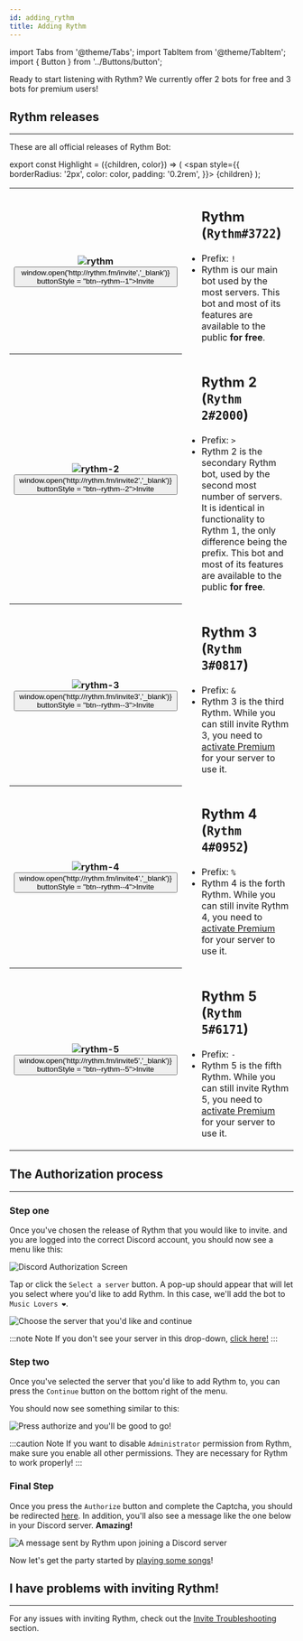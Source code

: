```yaml
---
id: adding_rythm
title: Adding Rythm
---
```


import Tabs from '@theme/Tabs';
import TabItem from '@theme/TabItem';
import { Button } from '../Buttons/button';

Ready to start listening with Rythm? We currently offer 2 bots for free and 3 bots for premium users!

## Rythm releases
---
These are all official releases of Rythm Bot:

export const Highlight = ({children, color}) => (
  <span
    style={{
      borderRadius: '2px',
      color: color,
      padding: '0.2rem',
    }}>
    {children}
  </span>
);

<table>
  <tr>
    <th>
      <img src="/docs/img/rythmlogosmall.png" alt="rythm"/>
      <Button onClick = {() => window.open('http://rythm.fm/invite','_blank')} buttonStyle = "btn--rythm--1">Invite  </Button>
    </th>
    <td>
      <ul>
        <h2><Highlight color="#fb0f32">Rythm</Highlight> (<code>Rythm#3722</code>)</h2>
        <li>Prefix: <code>!</code></li>
        <li>Rythm is our main bot used by the most servers. This bot and most of its features are available to the public <b>for free</b>.</li>
      </ul>
    </td>
  </tr>
  <tr>
    <th>
      <img src="/docs/img/docs/adding/rythm-2.png" alt="rythm-2"/>
      <Button onClick = {() => window.open('http://rythm.fm/invite2','_blank')} buttonStyle = "btn--rythm--2">Invite  </Button>
    </th>
    <td>
      <ul>
        <h2><Highlight color="#0070ff">Rythm 2</Highlight> (<code>Rythm 2#2000</code>)</h2>
        <li>Prefix: <code>></code></li>
        <li>Rythm 2 is the secondary Rythm bot, used by the second most number of servers. It is identical in functionality to Rythm 1, the only difference being the prefix. This bot and most of its features are available to the public <b>for free</b>.</li>
      </ul>
    </td>
  </tr>
  <tr>
    <th>
      <img src="/docs/img/docs/adding/rythm-3.png" alt="rythm-3"/>
      <Button onClick = {() => window.open('http://rythm.fm/invite3','_blank')} buttonStyle = "btn--rythm--3">Invite  </Button>
    </th>
    <td>
      <ul>
        <h2><Highlight color="#db00ff">Rythm 3</Highlight> (<code>Rythm 3#0817</code>)</h2>
        <li>Prefix: <code>&</code></li>
        <li>Rythm 3 is the third Rythm. While you can still invite Rythm 3, you need to <a href="https://rythm.fm/premium">activate Premium</a> for your server to use it.</li>
      </ul>
    </td>
  </tr>
  <tr>
    <th>
      <img src="/docs/img/docs/adding/rythm-4.png" alt="rythm-4"/>
      <Button onClick = {() => window.open('http://rythm.fm/invite4','_blank')} buttonStyle = "btn--rythm--4">Invite  </Button>
    </th>
    <td>
      <ul>
        <h2><Highlight color="#46af2c">Rythm 4</Highlight> (<code>Rythm 4#0952</code>)</h2>
        <li>Prefix: <code>%</code></li>
        <li>Rythm 4 is the forth Rythm. While you can still invite Rythm 4, you need to <a href="https://rythm.fm/premium">activate Premium</a> for your server to use it.</li>
      </ul>
    </td>
  </tr>
  <tr>
    <th>
      <img src="/docs/img/docs/adding/rythm-5.png" alt="rythm-5"/><br/>
      <Button onClick = {() => window.open('http://rythm.fm/invite5','_blank')} buttonStyle = "btn--rythm--5">Invite  </Button>
    </th>
    <td>
      <ul>
        <h2><Highlight color="#33bed1">Rythm 5</Highlight> (<code>Rythm 5#6171</code>)</h2>
        <li>Prefix: <code>-</code></li>
        <li>Rythm 5 is the fifth Rythm. While you can still invite Rythm 5, you need to <a href="https://rythm.fm/premium">activate Premium</a> for your server to use it.</li>
      </ul>
    </td>
  </tr>
</table>



## The Authorization process
---
### Step one

Once you've chosen the release of Rythm that you would like to invite. and you are logged into the correct Discord account, you should now see a menu like this:

![Discord Authorization Screen](/img/docs/adding/discord-oauth2-1.png)

Tap or click the `Select a server` button. A pop-up should appear that will let you select where you'd like to add Rythm. In this case, we'll add the bot to `Music Lovers ❤`.

![Choose the server that you'd like and continue](/img/docs/adding/discord-oauth2-2.gif)

:::note Note
If you don't see your server in this drop-down, [click here!](/invite_troubleshooting#when-adding-rythm-i-cant-see-my-server-in-the-list)
:::

### Step two

Once you've selected the server that you'd like to add Rythm to, you can press the `Continue` button on the bottom right of the menu.

You should now see something similar to this:

![Press authorize and you'll be good to go!](/img/docs/adding/discord-oauth2-3.png)

:::caution Note
If you want to disable `Administrator` permission from Rythm, make sure you enable all other permissions. They are necessary for Rythm to work properly!
:::

### Final Step

Once you press the `Authorize` button and complete the Captcha, you should be redirected [here](https://rythm.fm/app?thanks). In addition, you'll also see a message like the one below in your Discord server. **Amazing!**

![A message sent by Rythm upon joining a Discord server](/img/docs/adding/thank-you-message.png)

Now let's get the party started by [playing some songs](/play_song)!

## I have problems with inviting Rythm!
---
For any issues with inviting Rythm, check out the [Invite Troubleshooting](/invite_troubleshooting) section.
